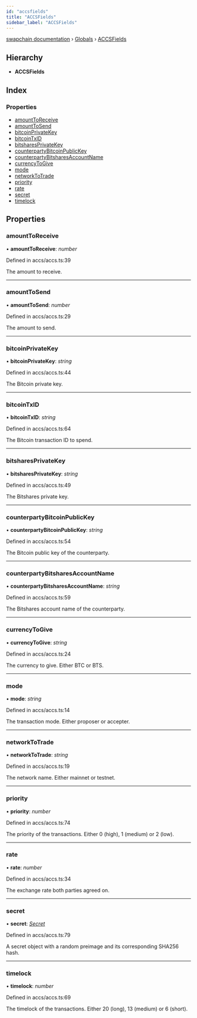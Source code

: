 ```yaml
---
id: "accsfields"
title: "ACCSFields"
sidebar_label: "ACCSFields"
---
```


[swapchain documentation](../index.md) › [Globals](../globals.md) › [ACCSFields](accsfields.md)

## Hierarchy

- **ACCSFields**

## Index

### Properties

- [amountToReceive](accsfields.md#amounttoreceive)
- [amountToSend](accsfields.md#amounttosend)
- [bitcoinPrivateKey](accsfields.md#bitcoinprivatekey)
- [bitcoinTxID](accsfields.md#bitcointxid)
- [bitsharesPrivateKey](accsfields.md#bitsharesprivatekey)
- [counterpartyBitcoinPublicKey](accsfields.md#counterpartybitcoinpublickey)
- [counterpartyBitsharesAccountName](accsfields.md#counterpartybitsharesaccountname)
- [currencyToGive](accsfields.md#currencytogive)
- [mode](accsfields.md#mode)
- [networkToTrade](accsfields.md#networktotrade)
- [priority](accsfields.md#priority)
- [rate](accsfields.md#rate)
- [secret](accsfields.md#secret)
- [timelock](accsfields.md#timelock)

## Properties

### amountToReceive

• **amountToReceive**: _number_

Defined in accs/accs.ts:39

The amount to receive.

---

### amountToSend

• **amountToSend**: _number_

Defined in accs/accs.ts:29

The amount to send.

---

### bitcoinPrivateKey

• **bitcoinPrivateKey**: _string_

Defined in accs/accs.ts:44

The Bitcoin private key.

---

### bitcoinTxID

• **bitcoinTxID**: _string_

Defined in accs/accs.ts:64

The Bitcoin transaction ID to spend.

---

### bitsharesPrivateKey

• **bitsharesPrivateKey**: _string_

Defined in accs/accs.ts:49

The Bitshares private key.

---

### counterpartyBitcoinPublicKey

• **counterpartyBitcoinPublicKey**: _string_

Defined in accs/accs.ts:54

The Bitcoin public key of the counterparty.

---

### counterpartyBitsharesAccountName

• **counterpartyBitsharesAccountName**: _string_

Defined in accs/accs.ts:59

The Bitshares account name of the counterparty.

---

### currencyToGive

• **currencyToGive**: _string_

Defined in accs/accs.ts:24

The currency to give. Either BTC or BTS.

---

### mode

• **mode**: _string_

Defined in accs/accs.ts:14

The transaction mode. Either proposer or accepter.

---

### networkToTrade

• **networkToTrade**: _string_

Defined in accs/accs.ts:19

The network name. Either mainnet or testnet.

---

### priority

• **priority**: _number_

Defined in accs/accs.ts:74

The priority of the transactions. Either 0 (high), 1 (medium) or 2 (low).

---

### rate

• **rate**: _number_

Defined in accs/accs.ts:34

The exchange rate both parties agreed on.

---

### secret

• **secret**: _[Secret](secret.md)_

Defined in accs/accs.ts:79

A secret object with a random preimage and its corresponding SHA256 hash.

---

### timelock

• **timelock**: _number_

Defined in accs/accs.ts:69

The timelock of the transactions. Either 20 (long), 13 (medium) or 6 (short).
